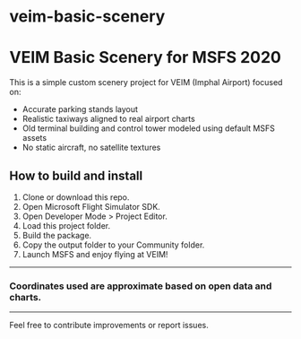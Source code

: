 # veim-basic-scenery
# VEIM Basic Scenery for MSFS 2020

This is a simple custom scenery project for VEIM (Imphal Airport) focused on:

- Accurate parking stands layout
- Realistic taxiways aligned to real airport charts
- Old terminal building and control tower modeled using default MSFS assets
- No static aircraft, no satellite textures

## How to build and install

1. Clone or download this repo.
2. Open Microsoft Flight Simulator SDK.
3. Open Developer Mode > Project Editor.
4. Load this project folder.
5. Build the package.
6. Copy the output folder to your Community folder.
7. Launch MSFS and enjoy flying at VEIM!

---

### Coordinates used are approximate based on open data and charts.

---

Feel free to contribute improvements or report issues.
